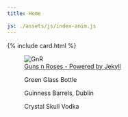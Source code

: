 ```yaml
---
title: Home

js: ./assets/js/index-anim.js
---
```


{% include card.html %}

<div id="quad">
  <figure>
  <img src="../assets/images/gnr.jpg" alt="GnR">
  <figcaption><a href="#">Guns n Roses - Powered by Jekyll</a></figcaption>
  </figure>
  <figure>
    <img src="https://s3-us-west-2.amazonaws.com/s.cdpn.io/4273/green-glass-bottle.jpg" alt>
    <figcaption>Green Glass Bottle</figcaption>
  </figure>
  <figure>
    <img src="https://s3-us-west-2.amazonaws.com/s.cdpn.io/4273/guinness-barrels.jpg" alt>
    <figcaption>Guinness Barrels, Dublin</figcaption>
  </figure>
  <figure>
    <img src="https://s3-us-west-2.amazonaws.com/s.cdpn.io/4273/crystal-skull-vodka.jpg" alt>
    <figcaption>Crystal Skull Vodka</figcaption>
  </figure>
</div>
